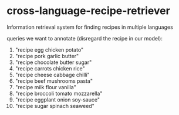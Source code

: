 # cross-language-recipe-retriever
Information retrieval system for finding recipes in multiple languages


queries we want to annotate (disregard the recipe in our model): 

  1. "recipe egg chicken potato"
  2. "recipe pork garlic butter"
  3. "recipe chocolate butter sugar"
  4. "recipe carrots chicken rice"
  5. "recipe cheese cabbage chilli"
  6. "recipe beef mushrooms pasta"
  7. "recipe milk flour vanilla"
  8. "recipe broccoli tomato mozzarella"
  9. "recipe eggplant onion soy-sauce"
  10. "recipe sugar spinach seaweed"
